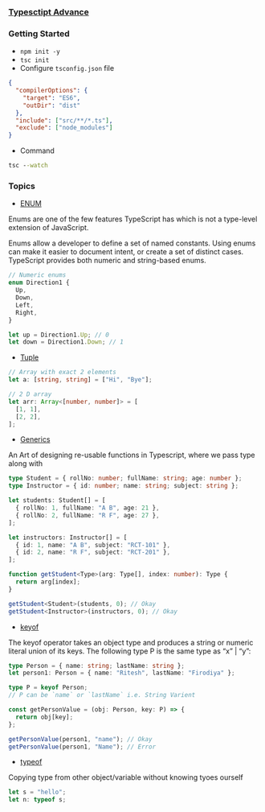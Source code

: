 ### [Typesctipt Advance](https://www.canva.com/design/DAFRbdvZ-u0/OA0SUBxRnYXB2q83I2GtrQ/view?utm_content=DAFRbdvZ-u0&utm_campaign=designshare&utm_medium=link2&utm_source=sharebutton)

### Getting Started

- `npm init -y`
- `tsc init`
- Configure `tsconfig.json` file

```json
{
  "compilerOptions": {
    "target": "ES6",
    "outDir": "dist"
  },
  "include": ["src/**/*.ts"],
  "exclude": ["node_modules"]
}
```

- Command

```cmd
tsc --watch
```

### Topics

- [ENUM](https://www.typescriptlang.org/docs/handbook/enums.html)

Enums are one of the few features TypeScript has which is not a type-level extension of JavaScript.

Enums allow a developer to define a set of named constants. Using enums can make it easier to document intent, or create a set of distinct cases. TypeScript provides both numeric and string-based enums.

```ts
// Numeric enums
enum Direction1 {
  Up,
  Down,
  Left,
  Right,
}

let up = Direction1.Up; // 0
let down = Direction1.Down; // 1
```

- [Tuple](https://www.typescriptlang.org/docs/handbook/variable-declarations.html#tuple-destructuring)

```ts
// Array with exact 2 elements
let a: [string, string] = ["Hi", "Bye"];

// 2 D array
let arr: Array<[number, number]> = [
  [1, 1],
  [2, 2],
];
```

- [Generics](https://www.typescriptlang.org/docs/handbook/2/generics.html)

An Art of designing re-usable functions in Typescript, where we pass type along with

```ts
type Student = { rollNo: number; fullName: string; age: number };
type Instructor = { id: number; name: string; subject: string };

let students: Student[] = [
  { rollNo: 1, fullName: "A B", age: 21 },
  { rollNo: 2, fullName: "R F", age: 27 },
];

let instructors: Instructor[] = [
  { id: 1, name: "A B", subject: "RCT-101" },
  { id: 2, name: "R F", subject: "RCT-201" },
];

function getStudent<Type>(arg: Type[], index: number): Type {
  return arg[index];
}

getStudent<Student>(students, 0); // Okay
getStudent<Instructor>(instructors, 0); // Okay
```

- [keyof](https://www.typescriptlang.org/docs/handbook/2/keyof-types.html)

The keyof operator takes an object type and produces a string or numeric literal union of its keys. The following type P is the same type as “x” | “y”:

```ts
type Person = { name: string; lastName: string };
let person1: Person = { name: "Ritesh", lastName: "Firodiya" };

type P = keyof Person;
// P can be `name` or `lastName` i.e. String Varient

const getPersonValue = (obj: Person, key: P) => {
  return obj[key];
};

getPersonValue(person1, "name"); // Okay
getPersonValue(person1, "Name"); // Error
```

- [typeof](https://www.typescriptlang.org/docs/handbook/2/typeof-types.html)

Copying type from other object/variable without knowing tyoes ourself

```ts
let s = "hello";
let n: typeof s;
```
